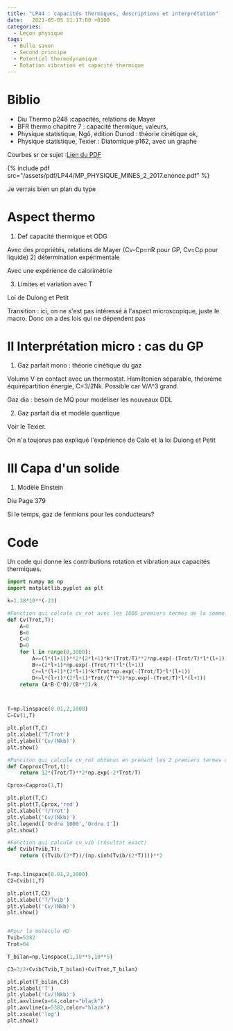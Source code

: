 ```yaml
---
title: "LP44 : capacités thermiques, descriptions et interprétation"
date:   2021-05-05 11:17:00 +0100
categories:
  - Leçon physique
tags:
  - Bulle savon
  - Second principe
  - Potentiel thermodynamique
  - Rotation vibration et capacité thermique
---
```


# Biblio
- Diu Thermo p248 :capacités, relations de Mayer
- BFR thermo chapitre 7 : capacité thermique, valeurs, 
- Physique statistique, Ngô, édition Dunod : théorie cinétique ok, 
- Physique statistique, Texier : Diatomique p162, avec un graphe

Courbes sr ce sujet :[Lien du PDF](/assets/pdf/LP44/MP_PHYSIQUE_MINES_2_2017.enonce.pdf)

{% include pdf src="/assets/pdf/LP44/MP_PHYSIQUE_MINES_2_2017.enonce.pdf" %}

Je verrais bien un plan du type

# Aspect thermo
1) Def capacité thermique et ODG

Avec des propriétés, relations de Mayer (Cv-Cp=nR pour GP, Cv=Cp pour liquide)
2) détermination expérimentale

Avec une expérience de calorimétrie

3) Limites et variation avec T

Loi de Dulong et Petit

Transition : ici, on ne s'est pas intéressé à l'aspect microscopique, juste le macro. Donc on a des lois qui ne dépendent pas

# II Interprétation micro : cas du GP
1) Gaz parfait mono : théorie cinétique du gaz

Volume V en contact avec un thermostat. Hamiltonien séparable, théorème équirépartition énergie, C=3/2Nk. Possible car V/&Lambda;^3 grand.

Gaz dia : besoin de MQ pour modéliser les nouveaux DDL

2) Gaz parfait dia et modèle quantique

Voir le Texier. 

On n'a toujorus pas expliqué l'expérience de Calo et la loi Dulong et Petit

# III Capa d'un solide
1) Modèle Einstein

Diu Page 379

Si le temps, gaz de fermions pour les conducteurs?

# Code
Un code qui donne les contributions rotation et vibration aux capacités thermiques.
```python
import numpy as np
import matplotlib.pyplot as plt

k=1.38*10**(-23)

#Fonction qui calcule cv_rot avec les 1000 premiers termes de la somme. On peut modifier le nombre de terme choisi
def Cv(Trot,T):
    A=0
    B=0
    C=0
    D=0
    for l in range(0,1000):
        A+=(l*(l+1))**2*(2*l+1)*k*(Trot/T)**2*np.exp(-(Trot/T)*l*(l+1))
        B+=(2*l+1)*np.exp(-(Trot/T)*l*(l+1))
        C+=l*(l+1)*(2*l+1)*k*Trot*np.exp(-(Trot/T)*l*(l+1))
        D+=l*(l+1)*(2*l+1)*Trot/(T**2)*np.exp(-(Trot/T)*l*(l+1))
    return (A*B-C*D)/(B**2)/k



T=np.linspace(0.01,2,1000)
C=Cv(1,T)

plt.plot(T,C)
plt.xlabel('T/Trot')
plt.ylabel('Cv/(Nkb)')
plt.show()

#Fonciton qui calcule cv_rot obtenus en prenant les 2 premiers termes de la somme dans la fonction de partition
def Capprox(Trot,t):
    return 12*(Trot/T)**2*np.exp(-2*Trot/T)

Cprox=Capprox(1,T)

plt.plot(T,C)
plt.plot(T,Cprox,'red')
plt.xlabel('T/Trot')
plt.ylabel('Cv/(Nkb)')
plt.legend(['Ordre 1000','Ordre 1'])
plt.show()

#Fonction qui calcule cv_vib (résultat exact)
def Cvib(Tvib,T):
    return ((Tvib/(2*T))/(np.sinh(Tvib/(2*T))))**2


T=np.linspace(0.01,2,1000)
C2=Cvib(1,T)

plt.plot(T,C2)
plt.xlabel('T/Tvib')
plt.ylabel('Cv/(Nkb)')
plt.show()


#Pour la molécule HD
Tvib=5382
Trot=64

T_bilan=np.linspace(1,10**5,10**5)

C3=3/2+Cvib(Tvib,T_bilan)+Cv(Trot,T_bilan)

plt.plot(T_bilan,C3)
plt.xlabel('T')
plt.ylabel('Cv/(Nkb)')
plt.axvline(x=64,color="black")
plt.axvline(x=5382,color="black")
plt.xscale('log')
plt.show()
```
